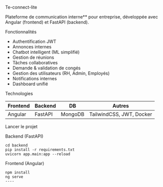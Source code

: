  Te-connect-lite 

Plateforme de communication interne** pour entreprise, développée avec Angular (frontend) et FastAPI (backend).

 Fonctionnalités

-  Authentification JWT
-  Annonces internes
-  Chatbot intelligent (ML simplifié)
-  Gestion de réunions
-  Tâches collaboratives
-  Demande & validation de congés
-  Gestion des utilisateurs (RH, Admin, Employés)
-  Notifications internes
-  Dashboard unifié

 Technologies

| Frontend  | Backend  | DB        | Autres     |
|-----------|----------|-----------|------------|
| Angular   | FastAPI  | MongoDB   | TailwindCSS, JWT, Docker |

 Lancer le projet

 Backend (FastAPI)
```
cd backend
pip install -r requirements.txt
uvicorn app.main:app --reload
```
Frontend (Angular)
```
npm install
ng serve
----
```






